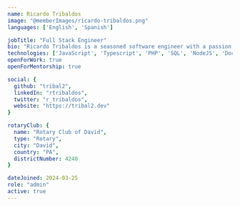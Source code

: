 ```yaml
---
name: Ricardo Tribaldos
image: "@memberImages/ricardo-tribaldos.png"
languages: ['English', 'Spanish']

jobTitle: "Full Stack Engineer"
bio: "Ricardo Tribaldos is a seasoned software engineer with a passion for developing innovative solutions that drive social impact. With extensive experience in full-stack development, Ricardo has led numerous projects from concept to completion, enhancing user experiences and operational efficiencies."
technologies: ['JavaScript', 'Typescript', 'PHP', 'SQL', 'NodeJS', 'Docker', 'Astro']
openForWork: true
openForMentorship: true

social: {
  github: "tribal2",
  linkedIn: "rtribaldos",
  twitter: "r_tribaldos",
  website: "https://tribal2.dev"
}

rotaryClub: {
  name: "Rotary Club of David",
  type: "Rotary",
  city: "David",
  country: "PA",
  districtNumber: 4240
}

dateJoined: 2024-03-25
role: "admin"
active: true
---
```

